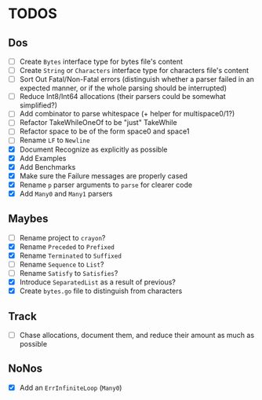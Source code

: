 # TODOS

## Dos

- [ ] Create `Bytes` interface type for bytes file's content
- [ ] Create `String` or `Characters` interface type for characters file's content
- [ ] Sort Out Fatal/Non-Fatal errors (distinguish whether a parser failed in an expected manner, or if the whole parsing should be interrupted)
- [ ] Reduce Int8/Int64 allocations (their parsers could be somewhat simplified?)
- [ ] Add combinator to parse whitespace (+ helper for multispace0/1?)
- [ ] Refactor TakeWhileOneOf to be "just" TakeWhile
- [ ] Refactor space to be of the form space0 and space1
- [ ] Rename `LF` to `Newline`
- [X] Document Recognize as explicitly as possible
- [X] Add Examples
- [x] Add Benchmarks
- [x] Make sure the Failure messages are properly cased
- [x] Rename `p` parser arguments to `parse` for clearer code
- [x] Add `Many0` and `Many1` parsers

## Maybes

- [ ] Rename project to `crayon`?
- [X] Rename `Preceded` to `Prefixed`
- [X] Rename `Terminated` to `Suffixed`
- [ ] Rename `Sequence` to `List`?
- [ ] Rename `Satisfy` to `Satisfies`?
- [X] Introduce `SeparatedList` as a result of previous?
- [X] Create `bytes.go` file to distinguish from characters

## Track

- [ ] Chase allocations, document them, and reduce their amount as much as possible

## NoNos
- [X] Add an `ErrInfiniteLoop` (`Many0`)